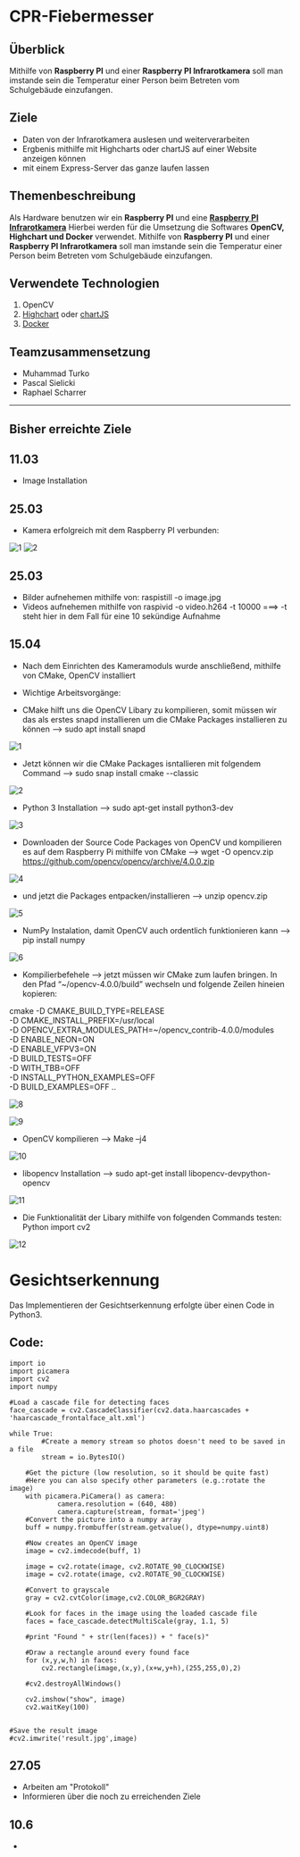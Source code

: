 # CPR-Fiebermesser


## Überblick
Mithilfe von **Raspberry PI** und einer **Raspberry PI Infrarotkamera** soll man imstande sein die Temperatur einer Person beim Betreten vom Schulgebäude einzufangen.

## Ziele

- Daten von der Infrarotkamera auslesen und weiterverarbeiten
- Ergbenis mithilfe mit Highcharts oder chartJS auf einer Website anzeigen können
- mit einem Express-Server das ganze laufen lassen

## Themenbeschreibung

Als Hardware benutzen wir ein **Raspberry PI** und eine **[Raspberry PI Infrarotkamera](https://at.rs-online.com/web/p/raspberry-pi-kameras/9132664/)**
Hierbei werden für die Umsetzung die Softwares **OpenCV, Highchart und Docker** verwendet.
Mithilfe von **Raspberry PI** und einer **Raspberry PI Infrarotkamera** soll man imstande sein die Temperatur einer Person beim Betreten vom Schulgebäude einzufangen.


## Verwendete Technologien

1. OpenCV
2. [Highchart](https://www.highcharts.com/) oder [chartJS](https://www.chartjs.org/)
3. [Docker](www.docker.com)

## Teamzusammensetzung
- Muhammad Turko
- Pascal Sielicki
- Raphael Scharrer


---------------------------------------------------------------------------------------------------------------------------------------------------------------------------------

## Bisher erreichte Ziele

## 11.03
- Image Installation

## 25.03
- Kamera erfolgreich mit dem Raspberry PI verbunden: 

![1](https://user-images.githubusercontent.com/74356182/119810306-340db080-bee6-11eb-950d-65854cfb5d8f.jpg)
![2](https://user-images.githubusercontent.com/74356182/119810416-4f78bb80-bee6-11eb-9ea7-5c077ec50269.jpg)

## 25.03
- Bilder aufnehemen mithilfe von: raspistill -o image.jpg
- Videos aufnehemen mithilfe von raspivid -o video.h264 -t 10000 ===> -t steht hier in dem Fall für eine 10 sekündige Aufnahme


## 15.04
- Nach dem Einrichten des Kameramoduls wurde anschließend, mithilfe von CMake, OpenCV installiert

- Wichtige Arbeitsvorgänge: 
- CMake hilft uns die OpenCV Libary zu kompilieren, somit müssen wir das als erstes snapd installieren um die CMake Packages installieren zu können --> sudo apt install snapd

![1](https://user-images.githubusercontent.com/74356182/121461503-4b9d6c80-c9af-11eb-87d6-20fbdfeb0324.png)
 
 - Jetzt können wir die CMake  Packages isntallieren mit folgendem Command --> sudo snap install cmake --classic
 
 ![2](https://user-images.githubusercontent.com/74356182/121461755-bcdd1f80-c9af-11eb-8300-f63afc3b7e50.png)
 
 - Python 3 Installation --> sudo apt-get install python3-dev
 
 ![3](https://user-images.githubusercontent.com/74356182/121461865-f4e46280-c9af-11eb-83cf-aed508343065.png)
 
 - Downloaden der Source Code Packages von OpenCV und kompilieren es auf dem Raspberry Pi mithilfe von CMake --> wget -O opencv.zip       https://github.com/opencv/opencv/archive/4.0.0.zip

![4](https://user-images.githubusercontent.com/74356182/121462467-eba7c580-c9b0-11eb-8610-931a4fad7c67.png)

- und jetzt die Packages entpacken/installieren --> unzip opencv.zip

![5](https://user-images.githubusercontent.com/74356182/121462653-375a6f00-c9b1-11eb-84f9-794234c30f7e.png)

- NumPy Instalation, damit OpenCV auch ordentlich funktionieren kann --> pip install numpy

![6](https://user-images.githubusercontent.com/74356182/121462863-8b655380-c9b1-11eb-8866-82fa376c979c.png)

- Kompilierbefehele --> jetzt müssen wir CMake zum laufen bringen. In den Pfad “~/opencv-4.0.0/build” wechseln und folgende Zeilen hineien kopieren:

cmake -D CMAKE_BUILD_TYPE=RELEASE \
    -D CMAKE_INSTALL_PREFIX=/usr/local \
    -D OPENCV_EXTRA_MODULES_PATH=~/opencv_contrib-4.0.0/modules \
    -D ENABLE_NEON=ON \
    -D ENABLE_VFPV3=ON \
    -D BUILD_TESTS=OFF \
    -D WITH_TBB=OFF \
    -D INSTALL_PYTHON_EXAMPLES=OFF \
    -D BUILD_EXAMPLES=OFF ..

![8](https://user-images.githubusercontent.com/74356182/121463395-40980b80-c9b2-11eb-9c21-4b90f7aa6f0d.png)

![9](https://user-images.githubusercontent.com/74356182/121463506-7b9a3f00-c9b2-11eb-9e33-4aedc77c1148.png)

- OpenCV kompilieren --> Make –j4

![10](https://user-images.githubusercontent.com/74356182/121463738-dcc21280-c9b2-11eb-9da7-b20191c8a6b2.png)

- libopencv Installation --> sudo apt-get install libopencv-devpython-opencv

![11](https://user-images.githubusercontent.com/74356182/121463821-0aa75700-c9b3-11eb-9c33-3fcde3f4dc2a.png)

- Die Funktionalität der Libary mithilfe von folgenden Commands testen: 
  Python
  import cv2
  
![12](https://user-images.githubusercontent.com/74356182/121464043-6d005780-c9b3-11eb-87b7-93844f4be97b.png)

# Gesichtserkennung

Das Implementieren der Gesichtserkennung erfolgte über einen Code in Python3. 

## Code:

    import io
    import picamera
    import cv2
    import numpy

    #Load a cascade file for detecting faces
    face_cascade = cv2.CascadeClassifier(cv2.data.haarcascades + 'haarcascade_frontalface_alt.xml')

    while True:
            #Create a memory stream so photos doesn't need to be saved in a file
            stream = io.BytesIO()
        
        #Get the picture (low resolution, so it should be quite fast)
        #Here you can also specify other parameters (e.g.:rotate the image)
        with picamera.PiCamera() as camera:
                camera.resolution = (640, 480)
                camera.capture(stream, format='jpeg')
        #Convert the picture into a numpy array
        buff = numpy.frombuffer(stream.getvalue(), dtype=numpy.uint8)

        #Now creates an OpenCV image
        image = cv2.imdecode(buff, 1)

        image = cv2.rotate(image, cv2.ROTATE_90_CLOCKWISE)
        image = cv2.rotate(image, cv2.ROTATE_90_CLOCKWISE)

        #Convert to grayscale
        gray = cv2.cvtColor(image,cv2.COLOR_BGR2GRAY)

        #Look for faces in the image using the loaded cascade file
        faces = face_cascade.detectMultiScale(gray, 1.1, 5)

        #print "Found " + str(len(faces)) + " face(s)"

        #Draw a rectangle around every found face
        for (x,y,w,h) in faces:
            cv2.rectangle(image,(x,y),(x+w,y+h),(255,255,0),2)

        #cv2.destroyAllWindows() 
            
        cv2.imshow("show", image)
        cv2.waitKey(100)
        

    #Save the result image
    #cv2.imwrite('result.jpg',image)


## 27.05
- Arbeiten am "Protokoll"
- Informieren über die noch zu erreichenden Ziele

## 10.6 
 -










